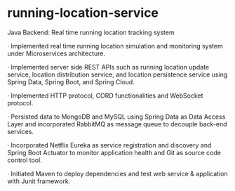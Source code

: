 # running-location-service
Java Backend: Real time running location tracking system 

· Implemented real time running location simulation and monitoring system under Microservices architecture.

· Implemented server side REST APIs such as running location update service, location distribution service, and location persistence service using Spring Data, Spring Boot, and Spring Cloud.

· Implemented HTTP protocol, CORD functionalities and WebSocket protocol.

· Persisted data to MongoDB and MySQL using Spring Data as Data Access Layer and incorporated RabbitMQ as message queue to decouple back-end services.

· Incorporated Netflix Eureka as service registration and discovery and Spring Boot Actuator to monitor application health and Git as source code control tool.

· Initiated Maven to deploy dependencies and test web service & application with Junit framework.

